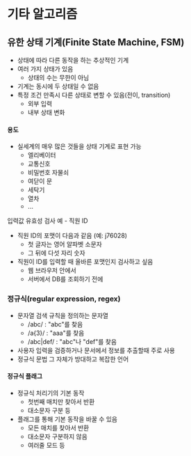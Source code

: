 # 기타 알고리즘

## 유한 상태 기계(Finite State Machine, FSM)
- 상태에 따라 다른 동작을 하는 추상적인 기계
- 여러 가지 상태가 있음
    - 상태의 수는 무한이 아님
- 기계는 동시에 두 상태일 수 없음
- 특정 조건 만족시 다른 상태로 변할 수 있음(전이, transition)
    - 외부 입력
    - 내부 상태 변화

#### 용도
- 실세계의 매우 많은 것들을 상태 기계로 표현 가능
    - 엘리베이터
    - 교통신호
    - 비밀번호 자물쇠
    - 여닫이 문
    - 세탁기
    - 열차
    - ...

입력값 유효성 검사 예 - 직원 ID
- 직원 ID의 포맷이 다음과 같음 (예: j76028)
    - 첫 글자는 영어 알파벳 소문자
    - 그 뒤에 다섯 자리 숫자
- 직원이 ID를 입력할 때 올바른 포맷인지 검사하고 싶음
    - 웹 브라우저 안에서
    - 서버에서 DB를 조회하기 전에
    
### 정규식(regular expression, regex)
- 문자열 검색 규칙을 정의하는 문자열
    - /abc/ : "abc"를 찾음
    - /a{3}/ : "aaa"를 찾음
    - /abc|def/ : "abc"나 "def"를 찾음
- 사용자 입력을 검증하거나 문서에서 정보를 추출할때 주로 사용
- 정규식 문법 그 자체가 방대하고 복잡한 언어

#### 정규식 플래그
- 정규식 처리기의 기본 동작
    - 첫번째 매치만 찾아서 반환
    - 대소문자 구분 등
- 플래그를 통해 기본 동작을 바꿀 수 있음
    - 모든 매치를 찾아서 반환
    - 대소문자 구분하지 않음
    - 여러줄 모드 등
    
